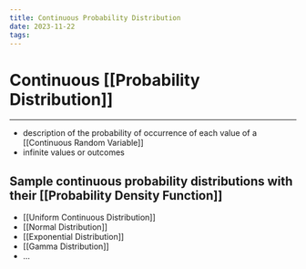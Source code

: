 ```yaml
---
title: Continuous Probability Distribution
date: 2023-11-22
tags:
---
```


# Continuous [[Probability Distribution]]

---

- description of the probability of occurrence of each value of a [[Continuous Random Variable]]
- infinite values or outcomes

## Sample continuous probability distributions with their [[Probability Density Function]]

- [[Uniform Continuous Distribution]]
- [[Normal Distribution]]
- [[Exponential Distribution]]
- [[Gamma Distribution]]
- ...